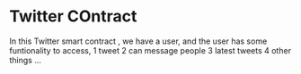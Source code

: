 # Twitter COntract

In this Twitter smart contract , we have a user,
and the user has some funtionality to access,
1 tweet
2 can message people
3 latest tweets
4 other things ...
